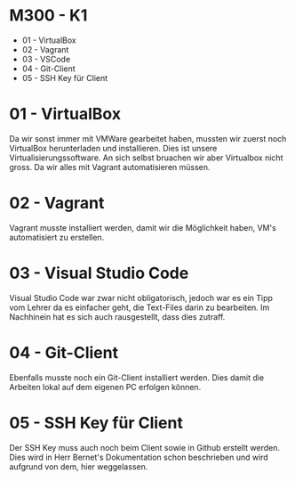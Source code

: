 M300 - K1
=======

* 01 - VirtualBox
* 02 - Vagrant
* 03 - VSCode
* 04 - Git-Client
* 05 - SSH Key für Client


01 - VirtualBox
======

Da wir sonst immer mit VMWare gearbeitet haben, mussten wir zuerst noch VirtualBox herunterladen und installieren.
Dies ist unsere Virtualisierungssoftware. An sich selbst bruachen wir aber Virtualbox nicht gross. Da wir alles mit Vagrant automatisieren müssen. 

02 - Vagrant
======

Vagrant musste installiert werden, damit wir die Möglichkeit haben, VM's automatisiert zu erstellen. 

03 - Visual Studio Code
======

Visual Studio Code war zwar nicht obligatorisch, jedoch war es ein Tipp vom Lehrer da es einfacher geht, die Text-Files darin zu bearbeiten. Im Nachhinein hat es sich auch rausgestellt, dass dies zutraff.

04 - Git-Client
======
Ebenfalls musste noch ein Git-Client installiert werden. Dies damit die Arbeiten lokal auf dem eigenen PC erfolgen können.

05 - SSH Key für Client 
======
Der SSH Key muss auch noch beim Client sowie in Github erstellt werden. Dies wird in Herr Bernet's Dokumentation schon beschrieben und wird aufgrund von dem, hier weggelassen.

